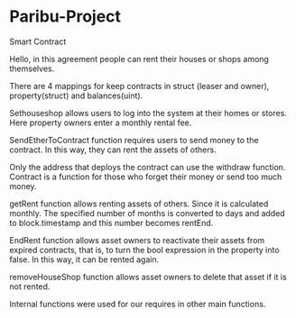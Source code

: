 # Paribu-Project
Smart Contract

Hello, in this agreement people can rent their houses or shops among themselves.

There are 4 mappings for keep contracts in struct (leaser and owner), property(struct) and balances(uint).

Sethouseshop allows users to log into the system at their homes or stores. Here property owners enter a monthly rental fee.

SendEtherToContract function requires users to send money to the contract. In this way, they can rent the assets of others.

Only the address that deploys the contract can use the withdraw function. Contract is a function for those who forget their money or send too much money.

getRent function allows renting assets of others. Since it is calculated monthly. The specified number of months is converted to days and added to block.timestamp and this number becomes rentEnd.

EndRent function allows asset owners to reactivate their assets from expired contracts, that is, to turn the bool expression in the property into false. In this way, it can be rented again.

removeHouseShop function allows asset owners to delete that asset if it is not rented.

Internal functions were used for our requires in other main functions.


